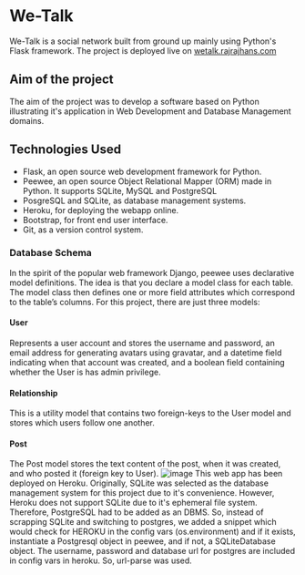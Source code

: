 # We-Talk
We-Talk is a social network built from ground up mainly using Python's Flask framework. 
The project is deployed live on [wetalk.rajrajhans.com](http://wetalk.rajrajhans.com/home)

## Aim of the project
The aim of the project was to develop a software based on Python illustrating it's application in Web Development and Database Management domains.

## Technologies Used
- Flask, an open source web development framework for Python.
- Peewee, an open source Object Relational Mapper (ORM) made in Python. It supports SQLite, MySQL and PostgreSQL
- PosgreSQL and SQLite, as database management systems.
- Heroku, for deploying the webapp online.
- Bootstrap, for front end user interface.
- Git, as a version control system.

### Database Schema
In the spirit of the popular web framework Django, peewee uses declarative model definitions. The idea is that you declare a model class for each table. The model class then defines one or more field attributes which correspond to the table’s columns. For this project, there are just three models:
#### User
Represents a user account and stores the username and password, an email address for generating avatars using gravatar, and a datetime field indicating when that account was created, and a boolean field containing whether the User is has admin privilege.
#### Relationship
This is a utility model that contains two foreign-keys to the User model and stores which users follow one another.
#### Post
The Post model stores the text content of the post, when it was created, and who posted it (foreign key to User).
![image](http://wetalk.rajrajhans.com/static/img/relation.jpg)
This web app has been deployed on Heroku. Originally, SQLite was selected as the database management system for this project due to it's convenience. However, Heroku does not support SQLite due to it's ephemeral file system. Therefore, PostgreSQL had to be added as an DBMS. So, instead of scrapping SQLite and switching to postgres, we added a snippet which would check for HEROKU in the config vars (os.environment) and if it exists, instantiate a Postgresql object in peewee, and if not, a SQLiteDatabase object. The username, password and database url for postgres are included in config vars in heroku. So, url-parse was used.
